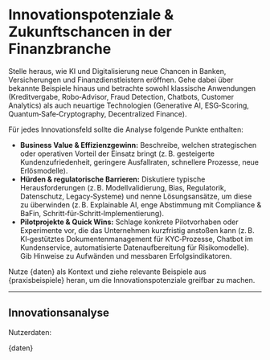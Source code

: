 <!-- innovation.md -->
# Innovationspotenziale & Zukunftschancen in der Finanzbranche

Stelle heraus, wie KI und Digitalisierung neue Chancen in Banken, Versicherungen und Finanzdienstleistern eröffnen. Gehe dabei über bekannte Beispiele hinaus und betrachte sowohl klassische Anwendungen (Kreditvergabe, Robo‑Advisor, Fraud Detection, Chatbots, Customer Analytics) als auch neuartige Technologien (Generative AI, ESG‑Scoring, Quantum‑Safe‑Cryptography, Decentralized Finance).

Für jedes Innovationsfeld sollte die Analyse folgende Punkte enthalten:

* **Business Value & Effizienzgewinn:** Beschreibe, welchen strategischen oder operativen Vorteil der Einsatz bringt (z. B. gesteigerte Kundenzufriedenheit, geringere Ausfallraten, schnellere Prozesse, neue Erlösmodelle).
* **Hürden & regulatorische Barrieren:** Diskutiere typische Herausforderungen (z. B. Modellvalidierung, Bias, Regulatorik, Datenschutz, Legacy‑Systeme) und nenne Lösungsansätze, um diese zu überwinden (z. B. Explainable AI, enge Abstimmung mit Compliance & BaFin, Schritt‑für‑Schritt‑Implementierung).
* **Pilotprojekte & Quick Wins:** Schlage konkrete Pilotvorhaben oder Experimente vor, die das Unternehmen kurzfristig anstoßen kann (z. B. KI‑gestütztes Dokumentenmanagement für KYC‑Prozesse, Chatbot im Kundenservice, automatisierte Datenaufbereitung für Risikomodelle). Gib Hinweise zu Aufwänden und messbaren Erfolgsindikatoren.

Nutze {daten} als Kontext und ziehe relevante Beispiele aus {praxisbeispiele} heran, um die Innovationspotenziale greifbar zu machen.

---

## Innovationsanalyse

Nutzerdaten:

{daten}